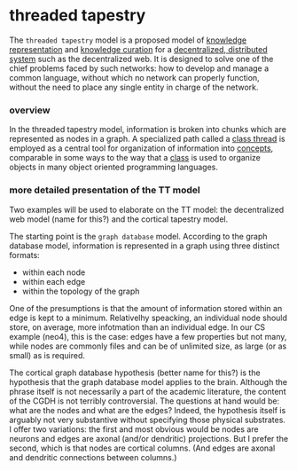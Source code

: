 threaded tapestry
=====

The `threaded tapestry` model is a proposed model of [knowledge representation](knowledgeRepresentation.md) and [knowledge curation](knowledgeCuration.md) for a [decentralized, distributed system](decentralizedDistributedSystem.md) such as the decentralized web. It is designed to solve one of the chief problems faced by such networks: how to develop and manage a common language, without which no network can properly function, without the need to place any single entity in charge of the network.

### overview

In the threaded tapestry model, information is broken into chunks which are represented as nodes in a graph. A specialized path called a [class thread](classThread.md) is employed as a central tool for organization of information into [concepts](concept.md), comparable in some ways to the way that a [class](class.md) is used to organize objects in many object oriented programming languages.

### more detailed presentation of the TT model

Two examples will be used to elaborate on the TT model: the decentralized web model (name for this?) and the cortical tapestry model.

The starting point is the `graph database` model. According to the graph database model, information is represented in a graph using three distinct formats:
- within each node
- within each edge
- within the topology of the graph

One of the presumptions is that the amount of information stored within an edge is kept to a minimum. Relativelhy speacking, an individual node should store, on average, more infotmation than an individual edge. In our CS example (neo4), this is the case: edges have a few properties but not many, while nodes are commonly files and can be of unlimited size, as large (or as small) as is required.

The cortical graph database hypothesis (better name for this?) is the hypothesis that the graph database model applies to the brain. Although the phrase itself is not necessarily a part of the academic literature, the content of the CGDH is not terribly controversial. The questions at hand would be: what are the nodes and what are the edges? Indeed, the hypothesis itself is arguably not very substantive without specifying those physical substrates. I offer two variations: the first and most obvious would be nodes are neurons and edges are axonal (and/or dendritic) projections. But I prefer the second, which is that nodes are cortical columns. (And edges are axonal and dendritic connections between columns.)

